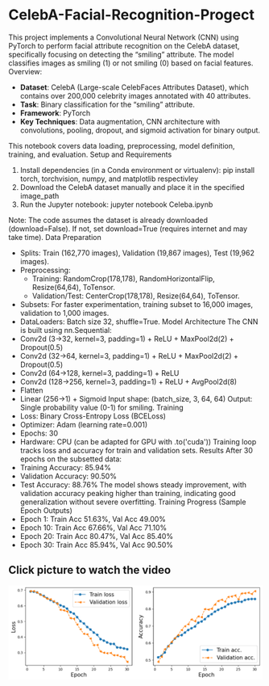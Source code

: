 # CelebA-Facial-Recognition-Progect
This project implements a Convolutional Neural Network (CNN) using PyTorch to perform facial attribute recognition on the CelebA dataset, specifically focusing on detecting the “smiling” attribute. The model classifies images as smiling (1) or not smiling (0) based on facial features.
Overview:

- **Dataset**: CelebA (Large-scale CelebFaces Attributes Dataset), which contains over 200,000 celebrity images annotated with 40 attributes.
- **Task**: Binary classification for the “smiling” attribute.
- **Framework**: PyTorch
- **Key Techniques**: Data augmentation, CNN architecture with convolutions, pooling, dropout, and sigmoid activation for binary output.
	
This notebook covers data loading, preprocessing, model definition, training, and evaluation.
Setup and Requirements
1.  Install dependencies (in a Conda environment or virtualenv):
  pip install torch, torchvision, numpy, and matplotlib respectivley
2.  Download the CelebA dataset manually and place it in the specified image_path 
3.  Run the Jupyter notebook: jupyter notebook Celeba.ipynb
   
Note: The code assumes the dataset is already downloaded (download=False). If not, set download=True (requires internet and may take time).
Data Preparation
- Splits: Train (162,770 images), Validation (19,867 images), Test (19,962 images).
- Preprocessing:
  - Training: RandomCrop(178,178), RandomHorizontalFlip, Resize(64,64), ToTensor.
  - Validation/Test: CenterCrop(178,178), Resize(64,64), ToTensor.
- Subsets: For faster experimentation, training subset to 16,000 images, validation to 1,000 images.
- DataLoaders: Batch size 32, shuffle=True.
Model Architecture
The CNN is built using nn.Sequential:
- Conv2d (3->32, kernel=3, padding=1) + ReLU + MaxPool2d(2) + Dropout(0.5)
- Conv2d (32->64, kernel=3, padding=1) + ReLU + MaxPool2d(2) + Dropout(0.5)
- Conv2d (64->128, kernel=3, padding=1) + ReLU
- Conv2d (128->256, kernel=3, padding=1) + ReLU + AvgPool2d(8)
- Flatten
- Linear (256->1) + Sigmoid
Input shape: (batch_size, 3, 64, 64)
Output: Single probability value (0-1) for smiling.
Training
- Loss: Binary Cross-Entropy Loss (BCELoss)
- Optimizer: Adam (learning rate=0.001)
- Epochs: 30
- Hardware: CPU (can be adapted for GPU with .to('cuda'))
Training loop tracks loss and accuracy for train and validation sets.
Results
After 30 epochs on the subsetted data:
- Training Accuracy: 85.94%
- Validation Accuracy: 90.50%
- Test Accuracy: 88.76%
The model shows steady improvement, with validation accuracy peaking higher than training, indicating good generalization without severe overfitting.
Training Progress (Sample Epoch Outputs)
- Epoch 1: Train Acc 51.63%, Val Acc 49.00%
- Epoch 10: Train Acc 67.66%, Val Acc 71.10%
- Epoch 20: Train Acc 80.47%, Val Acc 85.40%
- Epoch 30: Train Acc 85.94%, Val Acc 90.50%

## Click picture to watch the video
[![Watch the video](https://raw.githubusercontent.com/boydjawun/CelebA-Facial-Recognition-Project/main/Thumbnail.png)](https://raw.githubusercontent.com/boydjawun/CelebA-Facial-Recognition-Project/main/Celeba.mp4)
